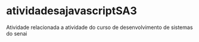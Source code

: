 # atividadesajavascriptSA3

 Atividade relacionada a atividade do curso de desenvolvimento de sistemas do senai
